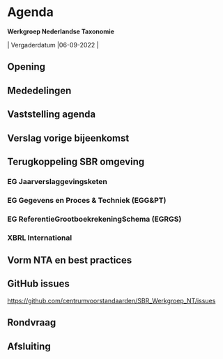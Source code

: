 # Agenda
 **Werkgroep Nederlandse Taxonomie**

| Vergaderdatum |06-09-2022 |

## Opening
## Mededelingen
## Vaststelling agenda
## Verslag vorige bijeenkomst
## Terugkoppeling SBR omgeving
### EG Jaarverslaggevingsketen
### EG Gegevens en Proces &amp; Techniek (EGG&amp;PT)
### EG ReferentieGrootboekrekeningSchema (EGRGS)
### XBRL International
## Vorm NTA en best practices
## GitHub issues 
https://github.com/centrumvoorstandaarden/SBR_Werkgroep_NT/issues
## Rondvraag
## Afsluiting
